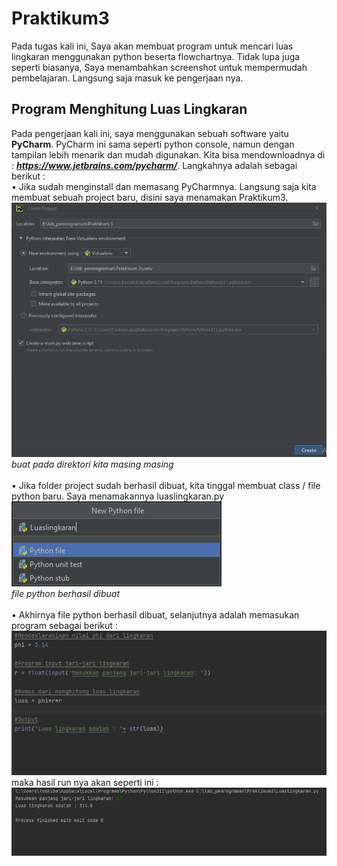 # Praktikum3
Pada tugas kali ini, Saya akan membuat program untuk mencari luas lingkaran menggunakan python beserta flowchartnya. Tidak lupa juga seperti biasanya, Saya menambahkan screenshot untuk mempermudah pembelajaran. Langsung saja masuk ke pengerjaan nya.

## Program Menghitung Luas Lingkaran
Pada pengerjaan kali ini, saya menggunakan sebuah software yaitu **PyCharm**. PyCharm ini sama seperti python console, namun dengan tampilan lebih menarik dan mudah digunakan. Kita bisa mendownloadnya di : ***https://www.jetbrains.com/pycharm/***. Langkahnya adalah sebagai berikut :<br />
• Jika sudah menginstall dan memasang PyCharmnya. Langsung saja kita membuat sebuah project baru, disini saya menamakan Praktikum3.<br />
![ss.tgs6](screentgs6/ss1.png)<br />
*buat pada direktori kita masing masing*<br /><br />
• Jika folder project sudah berhasil dibuat, kita tinggal membuat class / file python baru. Saya menamakannya luaslingkaran.py<br />
![ss.tgs6](screentgs6/ss2.png)<br />
*file python berhasil dibuat*<br /><br />
• Akhirnya file python berhasil dibuat, selanjutnya adalah memasukan program sebagai berikut :<br />
![ss.tgs6](screentgs6/ss3.png)<br />
maka hasil run nya akan seperti ini :
![ss.tgs6](screentgs6/ss4.png)<br />